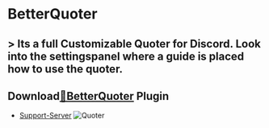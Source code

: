 # BetterQuoter 
## > Its a full Customizable Quoter for Discord. Look into the settingspanel where a guide is placed how to use the quoter.
## Download[**🔽BetterQuoter**](https://strencher.github.io/download/?plugin=BetterQuoter) Plugin
 - [Support-Server](https://discord.gg/gvA2ree)
![Quoter](https://user-images.githubusercontent.com/46447572/74833473-cefa0100-5319-11ea-86eb-95b01c04703c.gif)